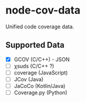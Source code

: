 # node-cov-data

Unified code coverage data.

## Supported Data

- [x] GCOV (C/C++) - JSON
- [ ] χsuds (C/C++ ?)
- [ ] coverage (JavaScript)
- [ ] JCov (Java)
- [ ] JaCoCo (Kotlin/Java)
- [ ] Coverage.py (Python)
